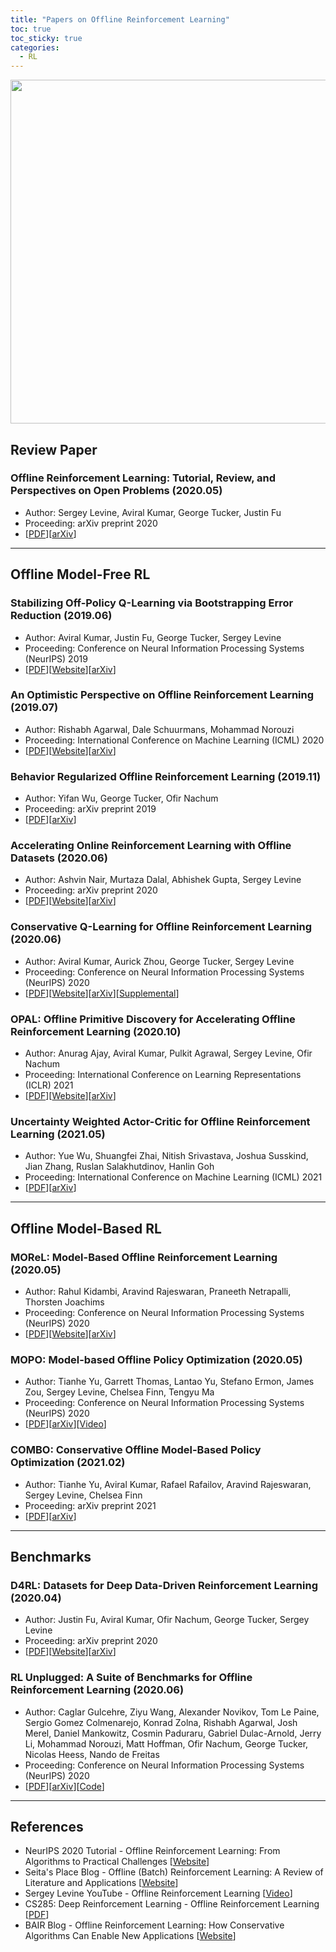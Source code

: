 ```yaml
---
title: "Papers on Offline Reinforcement Learning"
toc: true
toc_sticky: true
categories:
  - RL
---
```


<center> <img src='../../assets/images/offline_rl.png' width="550"> </center>

## Review Paper

### Offline Reinforcement Learning: Tutorial, Review, and Perspectives on Open Problems (2020.05)

- Author: Sergey Levine, Aviral Kumar, George Tucker, Justin Fu
- Proceeding: arXiv preprint 2020
- [[PDF](https://arxiv.org/pdf/2005.01643.pdf)][[arXiv](https://arxiv.org/abs/2005.01643)]

---

## Offline Model-Free RL

### Stabilizing Off-Policy Q-Learning via Bootstrapping Error Reduction (2019.06)

- Author: Aviral Kumar, Justin Fu, George Tucker, Sergey Levine
- Proceeding: Conference on Neural Information Processing Systems (NeurIPS) 2019
- [[PDF](https://arxiv.org/pdf/1906.00949.pdf)][[Website](https://sites.google.com/view/bear-off-policyrl)][[arXiv](https://arxiv.org/abs/1906.00949)]

### An Optimistic Perspective on Offline Reinforcement Learning (2019.07)

- Author: Rishabh Agarwal, Dale Schuurmans, Mohammad Norouzi
- Proceeding: International Conference on Machine Learning (ICML) 2020
- [[PDF](https://arxiv.org/pdf/1907.04543.pdf)][[Website](https://offline-rl.github.io/)][[arXiv](https://arxiv.org/abs/1907.04543)]

### Behavior Regularized Offline Reinforcement Learning (2019.11)

- Author: Yifan Wu, George Tucker, Ofir Nachum
- Proceeding: arXiv preprint 2019
- [[PDF](https://arxiv.org/pdf/1911.11361.pdf)][[arXiv](https://arxiv.org/abs/1911.11361)]

### Accelerating Online Reinforcement Learning with Offline Datasets (2020.06)

- Author: Ashvin Nair, Murtaza Dalal, Abhishek Gupta, Sergey Levine
- Proceeding: arXiv preprint 2020
- [[PDF](https://arxiv.org/pdf/2006.09359.pdf)][[Website](https://awacrl.github.io/)][[arXiv](https://arxiv.org/abs/2006.09359)]

### Conservative Q-Learning for Offline Reinforcement Learning (2020.06)

- Author: Aviral Kumar, Aurick Zhou, George Tucker, Sergey Levine
- Proceeding: Conference on Neural Information Processing Systems (NeurIPS) 2020
- [[PDF](https://proceedings.neurips.cc//paper/2020/file/0d2b2061826a5df3221116a5085a6052-Paper.pdf)][[Website](https://sites.google.com/view/cql-offline-rl)][[arXiv](https://arxiv.org/abs/2006.04779)][[Supplemental](https://proceedings.neurips.cc/paper/2020/file/0d2b2061826a5df3221116a5085a6052-Supplemental.pdf)]

### OPAL: Offline Primitive Discovery for Accelerating Offline Reinforcement Learning (2020.10)

- Author: Anurag Ajay, Aviral Kumar, Pulkit Agrawal, Sergey Levine, Ofir Nachum
- Proceeding: International Conference on Learning Representations (ICLR) 2021
- [[PDF](https://openreview.net/pdf?id=V69LGwJ0lIN)][[Website](https://sites.google.com/view/opal-iclr)][[arXiv](https://arxiv.org/abs/2010.13611)]

### Uncertainty Weighted Actor-Critic for Offline Reinforcement Learning (2021.05)

- Author: Yue Wu, Shuangfei Zhai, Nitish Srivastava, Joshua Susskind, Jian Zhang, Ruslan Salakhutdinov, Hanlin Goh
- Proceeding: International Conference on Machine Learning (ICML) 2021
- [[PDF](https://arxiv.org/pdf/2105.08140.pdf)][[arXiv](https://arxiv.org/abs/2105.08140)]

---

## Offline Model-Based RL

### MOReL: Model-Based Offline Reinforcement Learning (2020.05)

- Author: Rahul Kidambi, Aravind Rajeswaran, Praneeth Netrapalli, Thorsten Joachims
- Proceeding: Conference on Neural Information Processing Systems (NeurIPS) 2020
- [[PDF](https://arxiv.org/pdf/2005.05951.pdf)][[Website](https://sites.google.com/view/morel)][[arXiv](https://arxiv.org/abs/2005.05951)]

### MOPO: Model-based Offline Policy Optimization (2020.05)

- Author: Tianhe Yu, Garrett Thomas, Lantao Yu, Stefano Ermon, James Zou, Sergey Levine, Chelsea Finn, Tengyu Ma
- Proceeding: Conference on Neural Information Processing Systems (NeurIPS) 2020
- [[PDF](https://arxiv.org/pdf/2005.13239.pdf)][[arXiv](https://arxiv.org/abs/2005.13239)][[Video](https://www.youtube.com/watch?v=hTwsxSd0AxU)]

### COMBO: Conservative Offline Model-Based Policy Optimization (2021.02)

- Author: Tianhe Yu, Aviral Kumar, Rafael Rafailov, Aravind Rajeswaran, Sergey Levine, Chelsea Finn
- Proceeding: arXiv preprint 2021
- [[PDF](https://arxiv.org/pdf/2102.08363.pdf)][[arXiv](https://arxiv.org/abs/2102.08363)]

---

## Benchmarks

### D4RL: Datasets for Deep Data-Driven Reinforcement Learning (2020.04)

- Author: Justin Fu, Aviral Kumar, Ofir Nachum, George Tucker, Sergey Levine
- Proceeding: arXiv preprint 2020
- [[PDF](https://arxiv.org/pdf/2004.07219.pdf)][[Website](https://sites.google.com/view/d4rl/home)][[arXiv](https://arxiv.org/abs/2004.07219)]

### RL Unplugged: A Suite of Benchmarks for Offline Reinforcement Learning (2020.06)

- Author: Caglar Gulcehre, Ziyu Wang, Alexander Novikov, Tom Le Paine, Sergio Gomez Colmenarejo, Konrad Zolna, Rishabh Agarwal, Josh Merel, Daniel Mankowitz, Cosmin Paduraru, Gabriel Dulac-Arnold, Jerry Li, Mohammad Norouzi, Matt Hoffman, Ofir Nachum, George Tucker, Nicolas Heess, Nando de Freitas
- Proceeding: Conference on Neural Information Processing Systems (NeurIPS) 2020
- [[PDF](http://128.84.4.34/pdf/2006.13888)][[arXiv](http://128.84.4.34/abs/2006.13888)][[Code](https://github.com/deepmind/deepmind-research/tree/master/rl_unplugged)]

---

## References

- NeurIPS 2020 Tutorial - Offline Reinforcement Learning: From Algorithms to Practical Challenges [[Website](https://sites.google.com/view/offlinerltutorial-neurips2020/home)]
- Seita's Place Blog - Offline (Batch) Reinforcement Learning: A Review of Literature and Applications [[Website](https://danieltakeshi.github.io/2020/06/28/offline-rl/)]
- Sergey Levine YouTube - Offline Reinforcement Learning [[Video](https://www.youtube.com/watch?v=qgZPZREor5I)]
- CS285: Deep Reinforcement Learning - Offline Reinforcement Learning [[PDF](http://rail.eecs.berkeley.edu/deeprlcourse/static/slides/lec-15.pdf)]
- BAIR Blog - Offline Reinforcement Learning: How Conservative Algorithms Can Enable New Applications [[Website](https://bair.berkeley.edu/blog/2020/12/07/offline/)]
